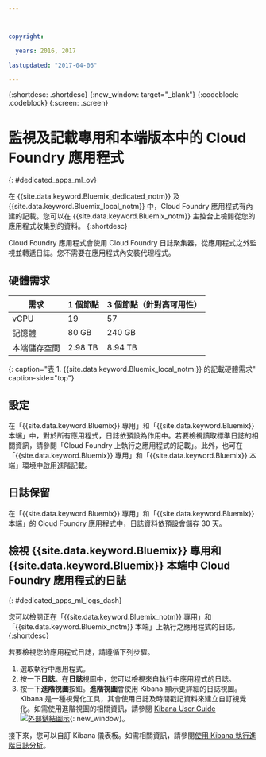 ```yaml
---



copyright:

  years: 2016, 2017

lastupdated: "2017-04-06"

---
```


{:shortdesc: .shortdesc}
{:new_window: target="_blank"}
{:codeblock: .codeblock}
{:screen: .screen}

<!-- audience blue staging only begin -->

# 監視及記載專用和本端版本中的 Cloud Foundry 應用程式
{: #dedicated_apps_ml_ov}


在 {{site.data.keyword.Bluemix_dedicated_notm}} 及 {{site.data.keyword.Bluemix_local_notm}} 中，Cloud Foundry 應用程式有內建的記載。您可以在 {{site.data.keyword.Bluemix_notm}} 主控台上檢閱從您的應用程式收集到的資料。
{:shortdesc}

Cloud Foundry 應用程式會使用 Cloud Foundry 日誌聚集器，從應用程式之外監視並轉遞日誌。您不需要在應用程式內安裝代理程式。

## 硬體需求


| **需求** |    **1 個節點**     | **3 個節點（針對高可用性）** |
|-----------------|-------------------|-------------------|
vCPU | 19 | 57 |
記憶體 | 80 GB | 240 GB |
本端儲存空間 | 2.98 TB | 8.94 TB |
{: caption="表 1. {{site.data.keyword.Bluemix_local_notm:}} 的記載硬體需求" caption-side="top"}

## 設定

在「{{site.data.keyword.Bluemix}} 專用」和「{{site.data.keyword.Bluemix}} 本端」中，對於所有應用程式，日誌依預設為作用中。若要檢視讀取標準日誌的相關資訊，請參閱「Cloud Foundry 上執行之應用程式的記載」。此外，也可在「{{site.data.keyword.Bluemix}} 專用」和「{{site.data.keyword.Bluemix}} 本端」環境中啟用進階記載。

## 日誌保留

在「{{site.data.keyword.Bluemix}} 專用」和「{{site.data.keyword.Bluemix}} 本端」的 Cloud Foundry 應用程式中，日誌資料依預設會儲存 30 天。

## 檢視 {{site.data.keyword.Bluemix}} 專用和 {{site.data.keyword.Bluemix}} 本端中 Cloud Foundry 應用程式的日誌
{: #dedicated_apps_ml_logs_dash}

您可以檢閱正在「{{site.data.keyword.Bluemix_notm}} 專用」和「{{site.data.keyword.Bluemix_notm}} 本端」上執行之應用程式的日誌。
{:shortdesc}

若要檢視您的應用程式日誌，請遵循下列步驟。
1. 選取執行中應用程式。
2. 按一下**日誌**。在**日誌**視圖中，您可以檢視來自執行中應用程式的日誌。
4. 按一下**進階視圖**按鈕。**進階視圖**會使用 Kibana 顯示更詳細的日誌視圖。Kibana 是一種視覺化工具，其會使用日誌及時間戳記資料來建立自訂視覺化。如需使用進階視圖的相關資訊，請參閱 [Kibana User Guide ![外部鏈結圖示](../../../icons/launch-glyph.svg "外部鏈結圖示")](https://www.elastic.co/guide/en/kibana/4.1/index.html){: new_window}。

接下來，您可以自訂 Kibana 儀表板。如需相關資訊，請參閱[使用 Kibana 執行進階日誌分析](../kibana4/analyzing_logs_Kibana.html#analyzing_logs_Kibana)。

<!-- audience blue staging only end comment -->
